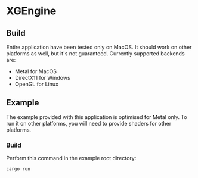 # XGEngine

## Build

Entire application have been tested only on MacOS. It should work on other platforms as well, but it's not guaranteed.
Currently supported backends are:

- Metal for MacOS
- DirectX11 for Windows
- OpenGL for Linux

## Example

The example provided with this application is optimised for Metal only. To run it on other platforms, you will need to provide shaders for other platforms.

### Build

Perform this command in the example root directory:

```
cargo run
```
